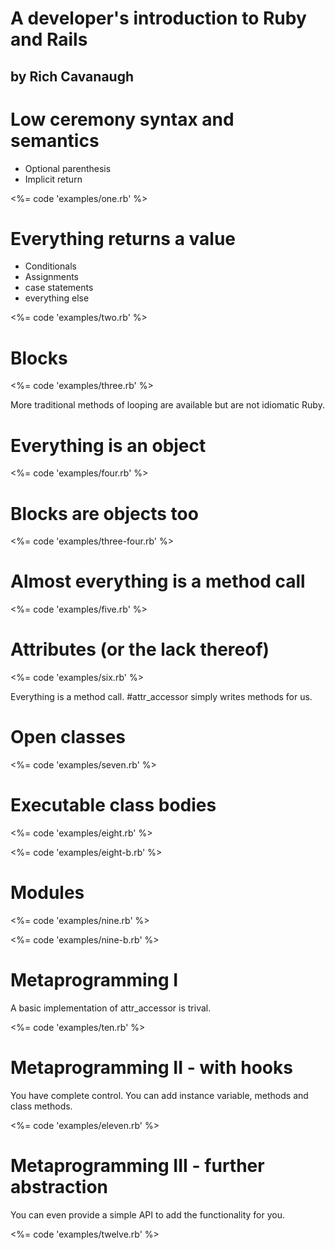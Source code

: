 # A developer's introduction to Ruby and Rails

## by Rich Cavanaugh

# Low ceremony syntax and semantics

- Optional parenthesis
- Implicit return

<%= code 'examples/one.rb' %>

# Everything returns a value

- Conditionals
- Assignments
- case statements
- everything else

<%= code 'examples/two.rb' %>

# Blocks

<%= code 'examples/three.rb' %>

More traditional methods of looping are available but are not idiomatic Ruby.

# Everything is an object

<%= code 'examples/four.rb' %>

# Blocks are objects too

<%= code 'examples/three-four.rb' %>

# Almost everything is a method call

<%= code 'examples/five.rb' %>

# Attributes (or the lack thereof)

<%= code 'examples/six.rb' %>

Everything is a method call. #attr\_accessor simply writes methods for us.

# Open classes

<%= code 'examples/seven.rb' %>

# Executable class bodies

<%= code 'examples/eight.rb' %>

<%= code 'examples/eight-b.rb' %>

# Modules

<%= code 'examples/nine.rb' %>

<%= code 'examples/nine-b.rb' %>

# Metaprogramming I

A basic implementation of attr\_accessor is trival.

<%= code 'examples/ten.rb' %>

# Metaprogramming II - with hooks

You have complete control. You can add instance variable, methods and class methods.

<%= code 'examples/eleven.rb' %>

# Metaprogramming III - further abstraction

You can even provide a simple API to add the functionality for you.

<%= code 'examples/twelve.rb' %>
